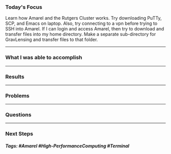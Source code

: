   
### Today's Focus

Learn how Amarel and the Rutgers Cluster works. Try downloading PuTTy, SCP, and Emacs on laptop. Also, try connecting to a vpn before trying to SSH into Amarel. If I can login and access Amarel, then try to download and transfer files into my home directory. Make a separate sub-directory for GravLensing and transfer files to that folder. 
***
### What I was able to accomplish

***
### Results

***
### Problems

***
### Questions

***
### Next Steps

##### Tags: #Amarel #High-PerformanceComputing #Terminal 